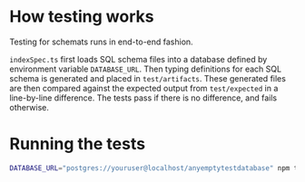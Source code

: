 # How testing works

Testing for schemats runs in end-to-end fashion.

`indexSpec.ts` first loads SQL schema files into a database defined by environment variable `DATABASE_URL`.
Then typing definitions for each SQL schema is generated and placed in `test/artifacts`.
These generated files are then compared against the expected output from `test/expected` 
in a line-by-line difference. The tests pass if there is no difference, and fails otherwise.


# Running the tests

```bash 
DATABASE_URL="postgres://youruser@localhost/anyemptytestdatabase" npm test
```